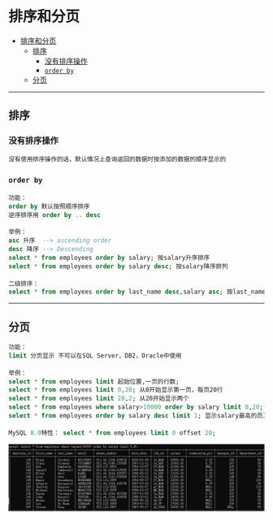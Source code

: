 # 排序和分页  

- [排序和分页](#排序和分页)
  - [排序](#排序)
    - [没有排序操作](#没有排序操作)
    - [`order by`](#order-by)
  - [分页](#分页)

---

## 排序  

### 没有排序操作

```sql
没有使用排序操作的话，默认情况上查询返回的数据时按添加的数据的顺序显示的  

```

### `order by`  

```sql
功能：
order by 默认按照顺序排序
逆序排序用 order by .. desc

举例：
asc 升序  --> ascending order
desc 降序 --> Descending
select * from employees order by salary; 按salary升序排序
select * from employees order by salary desc; 按salary降序排列 

二级排序：
select * from employees order by last_name desc,salary asc; 按last_name降序，并按salary升序
```

---

## 分页  

```sql
功能：
limit 分页显示 不可以在SQL Server，DB2，Oracle中使用

举例：
select * from employees limit 起始位置,一页的行数;
select * from employees limit 0,20; 从0开始显示第一页，每页20行
select * from employees limit 20,2; 从20开始显示两个
select * from employees where salary>10000 order by salary limit 0,20;
select * from employees order by salary desc limit 1; 显示salary最高的员工信息

MySQL 8.0特性： select * from employees limit 0 offset 20;
```

![分页](images/2023-07-31-22-16-06.png)  
